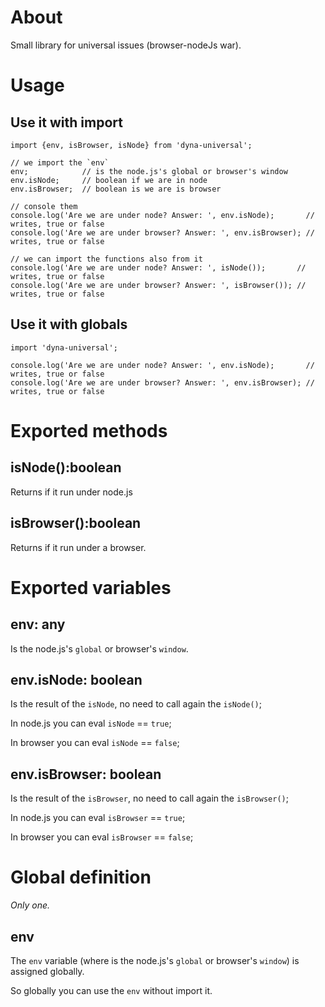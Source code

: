 ﻿# About

Small library for universal issues (browser-nodeJs war). 

# Usage

## Use it with import
```
import {env, isBrowser, isNode} from 'dyna-universal';

// we import the `env`
env;            // is the node.js's global or browser's window
env.isNode;     // boolean if we are in node
env.isBrowser;  // boolean is we are is browser

// console them
console.log('Are we are under node? Answer: ', env.isNode);       // writes, true or false
console.log('Are we are under browser? Answer: ', env.isBrowser); // writes, true or false

// we can import the functions also from it
console.log('Are we are under node? Answer: ', isNode());       // writes, true or false
console.log('Are we are under browser? Answer: ', isBrowser()); // writes, true or false

```
## Use it with globals
```
import 'dyna-universal';

console.log('Are we are under node? Answer: ', env.isNode);       // writes, true or false
console.log('Are we are under browser? Answer: ', env.isBrowser); // writes, true or false

```

# Exported methods

## isNode():boolean

Returns if it run under node.js
 
## isBrowser():boolean

Returns if it run under a browser.

# Exported variables

## env: any

Is the node.js's `global` or browser's `window`.

## env.isNode: boolean

Is the result of the `isNode`, no need to call again the `isNode()`;

In node.js you can eval `isNode` == `true`;

In browser you can eval `isNode` == `false`;

## env.isBrowser: boolean

Is the result of the `isBrowser`, no need to call again the `isBrowser()`;

In node.js you can eval `isBrowser` == `true`;

In browser you can eval `isBrowser` == `false`;

# Global definition

_Only one._

## env

The `env` variable (where is the node.js's `global` or browser's `window`) is assigned globally.

So globally you can use the `env` without import it.